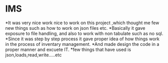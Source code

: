 # IMS
*It was very nice work nice to work on this project ,which thought me few new things such as how to work on json files etc.
*Basically it gave exposure to file handling, and also to work with non tabulate such as no sql.
*Since it was step by step process it gave proper idea of how things work in the process of inventary management.
*And made design the code in a proper manner and excuete IT.
*few things that have used is json,loads,read,write.....etc
